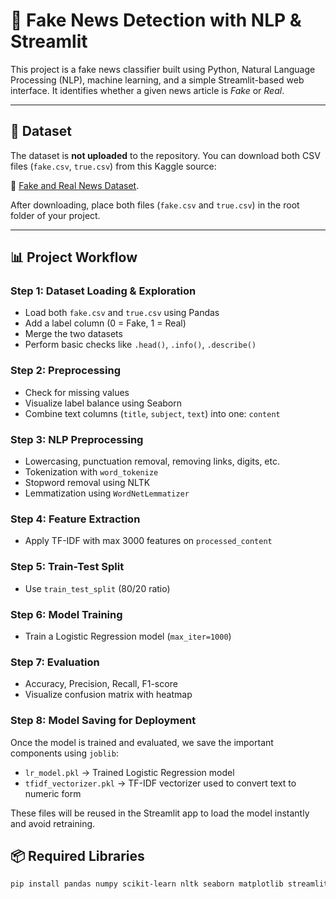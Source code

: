 # 📰 Fake News Detection with NLP & Streamlit

This project is a fake news classifier built using Python, Natural Language Processing (NLP), machine learning, and a simple Streamlit-based web interface. It identifies whether a given news article is *Fake* or *Real*.

---

## 📂 Dataset

The dataset is **not uploaded** to the repository. You can download both CSV files (`fake.csv`, `true.csv`) from this Kaggle source:

🔗 [Fake and Real News Dataset](https://www.kaggle.com/datasets/bhavikjikadara/fake-news-detection).

After downloading, place both files (`fake.csv` and `true.csv`) in the root folder of your project.

---

## 📊 Project Workflow

### Step 1: Dataset Loading & Exploration
- Load both `fake.csv` and `true.csv` using Pandas
- Add a label column (0 = Fake, 1 = Real)
- Merge the two datasets
- Perform basic checks like `.head()`, `.info()`, `.describe()`

### Step 2: Preprocessing
- Check for missing values
- Visualize label balance using Seaborn
- Combine text columns (`title`, `subject`, `text`) into one: `content`

### Step 3: NLP Preprocessing
- Lowercasing, punctuation removal, removing links, digits, etc.
- Tokenization with `word_tokenize`
- Stopword removal using NLTK
- Lemmatization using `WordNetLemmatizer`

### Step 4: Feature Extraction
- Apply TF-IDF with max 3000 features on `processed_content`

### Step 5: Train-Test Split
- Use `train_test_split` (80/20 ratio)

### Step 6: Model Training
- Train a Logistic Regression model (`max_iter=1000`)

### Step 7: Evaluation
- Accuracy, Precision, Recall, F1-score
- Visualize confusion matrix with heatmap

### Step 8: Model Saving for Deployment

Once the model is trained and evaluated, we save the important components using `joblib`:

- `lr_model.pkl` → Trained Logistic Regression model
- `tfidf_vectorizer.pkl` → TF-IDF vectorizer used to convert text to numeric form

These files will be reused in the Streamlit app to load the model instantly and avoid retraining.



## 📦 Required Libraries

```bash
pip install pandas numpy scikit-learn nltk seaborn matplotlib streamlit joblib
